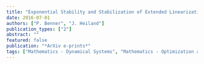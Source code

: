 ```yaml
---
title: "Exponential Stability and Stabilization of Extended Linearizations via Continuous Updates of Riccati Based Feedback"
date: 2016-07-01
authors: ["P. Benner", "J. Heiland"]
publication_types: ["2"]
abstract: ""
featured: false
publication: "*ArXiv e-prints*"
tags: ["Mathematics - Dynamical Systems", "Mathematics - Optimization and Control", "93C15", "93B52", "93D20"]
---
```


